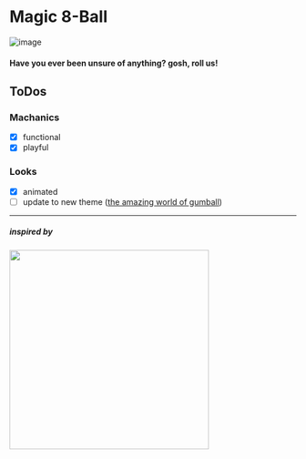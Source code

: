 # Magic 8-Ball


![image](https://user-images.githubusercontent.com/74261236/170939218-c0b799c9-ab54-4188-979b-12a3bcdbe465.png)
#### Have you ever been unsure of anything? gosh, roll us!

## ToDos
### Machanics
  - [x] functional
  - [x] playful
### Looks
  - [x] animated
  - [ ] update to new theme ([the amazing world of gumball](https://www.cartoonnetworkhq.com/show/gumball))

<hr>

##### inspired by <br>
<img alt="" style='width: 350px; height: auto' src='https://c.tenor.com/BsBo4WpXEjEAAAAd/friends-monica-geller.gif' />
